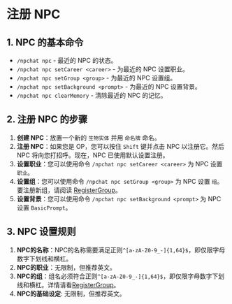 # 注册 NPC

## 1. NPC 的基本命令

- `/npchat npc` - 最近的 NPC 的状态。
- `/npchat npc setCareer <career>` - 为最近的 NPC 设置职业。
- `/npchat npc setGroup <group>` - 为最近的 NPC 设置组。
- `/npchat npc setBackground <prompt>` - 为最近的 NPC 设置背景。
- `/npchat npc clearMemory` - 清除最近的 NPC 的记忆。

## 2. 注册 NPC 的步骤

1. **创建 NPC**：放置一个新的 `生物实体` 并用 `命名牌` 命名。
2. **注册 NPC**：如果您是 OP，您可以按住 `Shift` 键并点击 NPC 以注册它。然后 NPC 将向您打招呼。现在，NPC 已使用默认设置注册。
3. **设置职业**：您可以使用命令 `/npchat npc setCareer <career>` 为 NPC 设置 `职业`。
4. **设置组**：您可以使用命令 `/npchat npc setGroup <group>` 为 NPC 设置 `组`。要注册新组，请阅读 [RegisterGroup](RegisterGroup_zh.md)。
5. **设置背景**：您可以使用命令 `/npchat npc setBackground <prompt>` 为 NPC 设置 `BasicPrompt`。

## 3. NPC 设置规则

1. **NPC的名称**：NPC的名称需要满足正则`^[a-zA-Z0-9_-]{1,64}$`，即仅限字母数字下划线和横杠。
2. **NPC的职业**：无限制，但推荐英文。
3. **NPC的组**：组名必须符合正则`^[a-zA-Z0-9_-]{1,64}$`，即仅限字母数字下划线和横杠。详情请看[RegisterGroup](RegisterGroup_zh.md)。
4. **NPC的基础设定**: 无限制，但推荐英文。